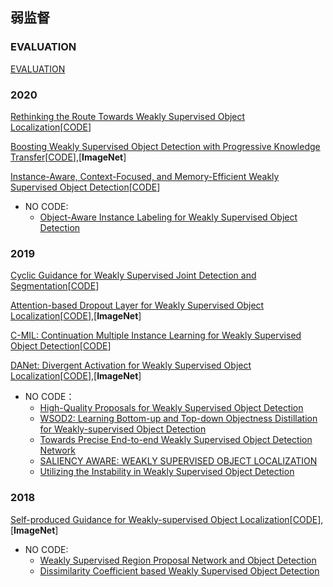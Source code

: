 ## 弱监督

### EVALUATION
[EVALUATION](https://openaccess.thecvf.com/content_CVPR_2020/papers/Choe_Evaluating_Weakly_Supervised_Object_Localization_Methods_Right_CVPR_2020_paper.pdf)

### 2020
[Rethinking the Route Towards Weakly Supervised Object Localization](https://openaccess.thecvf.com/content_CVPR_2020/papers/Zhang_Rethinking_the_Route_Towards_Weakly_Supervised_Object_Localization_CVPR_2020_paper.pdf)[[CODE](https://github.com/tzzcl/PSOL)]

[Boosting Weakly Supervised Object Detection with Progressive Knowledge Transfer](https://arxiv.org/pdf/2007.07986.pdf)[[CODE](https://github.com/mikuhatsune/wsod_transfer)],[**ImageNet**]

[Instance-Aware, Context-Focused, and Memory-Efficient Weakly Supervised Object Detection](https://openaccess.thecvf.com/content_CVPR_2020/papers/Ren_Instance-Aware_Context-Focused_and_Memory-Efficient_Weakly_Supervised_Object_Detection_CVPR_2020_paper.pdf)[[CODE](https://github.com/NVlabs/wetectron)]

* NO CODE:
  * [Object-Aware Instance Labeling for Weakly Supervised Object Detection](https://openaccess.thecvf.com/content_ICCV_2019/papers/Kosugi_Object-Aware_Instance_Labeling_for_Weakly_Supervised_Object_Detection_ICCV_2019_paper.pdf)

### 2019
[Cyclic Guidance for Weakly Supervised Joint Detection and Segmentation](http://www.vie.group/media/pdf/Shen_Cyclic_Guidance_for_Weakly_Supervised_Joint_Detection_and_Segmentation_CVPR_2019_paper.pdf)[[CODE](https://github.com/shenyunhang/WS-JDS)]

[Attention-based Dropout Layer for Weakly Supervised Object Localization](https://openaccess.thecvf.com/content_CVPR_2019/papers/Choe_Attention-Based_Dropout_Layer_for_Weakly_Supervised_Object_Localization_CVPR_2019_paper.pdf)[[CODE](https://github.com/junsukchoe/ADL)],[**ImageNet**]

[C-MIL: Continuation Multiple Instance Learning for Weakly Supervised Object Detection](https://openaccess.thecvf.com/content_CVPR_2019/papers/Wan_C-MIL_Continuation_Multiple_Instance_Learning_for_Weakly_Supervised_Object_Detection_CVPR_2019_paper.pdf)[[CODE](github.com/Winfrand/C-MIL)]

[DANet: Divergent Activation for Weakly Supervised Object Localization](https://openaccess.thecvf.com/content_ICCV_2019/papers/Xue_DANet_Divergent_Activation_for_Weakly_Supervised_Object_Localization_ICCV_2019_paper.pdf)[[CODE]( https://github.com/xuehaolan/DANet)],[**ImageNet**]

* NO CODE：
  * [High-Quality Proposals for Weakly Supervised Object Detection](https://ieeexplore.ieee.org/stamp/stamp.jsp?tp=&arnumber=9069411)
  * [WSOD2: Learning Bottom-up and Top-down Objectness Distillation for Weakly-supervised Object Detection](https://openaccess.thecvf.com/content_ICCV_2019/papers/Zeng_WSOD2_Learning_Bottom-Up_and_Top-Down_Objectness_Distillation_for_Weakly-Supervised_Object_ICCV_2019_paper.pdf)
  * [Towards Precise End-to-end Weakly Supervised Object Detection Network](https://openaccess.thecvf.com/content_ICCV_2019/papers/Yang_Towards_Precise_End-to-End_Weakly_Supervised_Object_Detection_Network_ICCV_2019_paper.pdf)
  * [SALIENCY AWARE: WEAKLY SUPERVISED OBJECT LOCALIZATION](https://ieeexplore.ieee.org/stamp/stamp.jsp?tp=&arnumber=8682756)
  * [Utilizing the Instability in Weakly Supervised Object Detection](https://arxiv.org/pdf/1906.06023.pdf)

### 2018
[Self-produced Guidance for Weakly-supervised Object Localization](https://arxiv.org/pdf/1807.08902.pdf)[[CODE](https://github.com/xiaomengyc/SPG)],[**ImageNet**]
* NO CODE:
  * [Weakly Supervised Region Proposal Network and Object Detection](https://openaccess.thecvf.com/content_ECCV_2018/papers/Peng_Tang_Weakly_Supervised_Region_ECCV_2018_paper.pdf)
  * [Dissimilarity Coefficient based Weakly Supervised Object Detection](https://arxiv.org/pdf/1811.10016.pdf)
